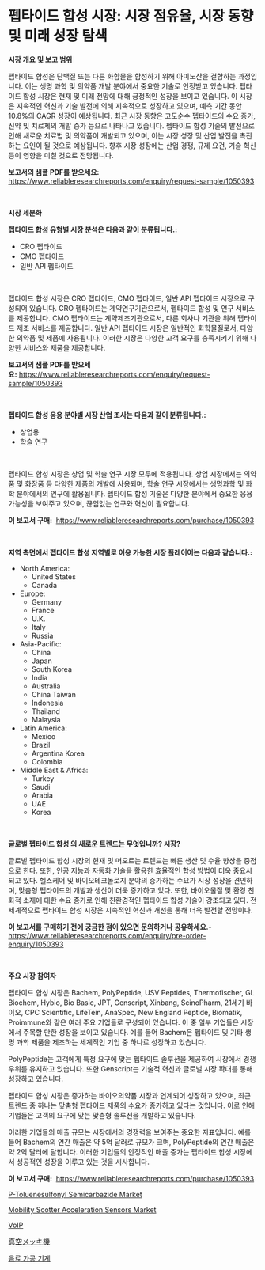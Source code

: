 <p><h1>펩타이드 합성 시장: 시장 점유율, 시장 동향 및 미래 성장 탐색</h1></p><p><strong>시장 개요 및 보고 범위</strong></p>
<p><p>펩타이드 합성은 단백질 또는 다른 화합물을 합성하기 위해 아미노산을 결합하는 과정입니다. 이는 생명 과학 및 의약품 개발 분야에서 중요한 기술로 인정받고 있습니다. 펩타이드 합성 시장은 현재 및 미래 전망에 대해 긍정적인 성장을 보이고 있습니다. 이 시장은 지속적인 혁신과 기술 발전에 의해 지속적으로 성장하고 있으며, 예측 기간 동안 10.8%의 CAGR 성장이 예상됩니다. 최근 시장 동향은 고도순수 펩타이드의 수요 증가, 신약 및 치료제의 개발 증가 등으로 나타나고 있습니다. 펩타이드 합성 기술의 발전으로 인해 새로운 치료법 및 의약품이 개발되고 있으며, 이는 시장 성장 및 산업 발전을 촉진하는 요인이 될 것으로 예상됩니다. 향후 시장 성장에는 산업 경쟁, 규제 요건, 기술 혁신 등이 영향을 미칠 것으로 전망됩니다.</p></p>
<p><strong>보고서의 샘플 PDF를 받으세요:</strong> <a href="https://www.reliableresearchreports.com/enquiry/request-sample/1050393">https://www.reliableresearchreports.com/enquiry/request-sample/1050393</a></p>
<p>&nbsp;</p>
<p><strong>시장 세분화</strong></p>
<p><strong>펩타이드 합성 유형별 시장 분석은 다음과 같이 분류됩니다.:</strong></p>
<p><ul><li>CRO 펩타이드</li><li>CMO 펩타이드</li><li>일반 API 펩타이드</li></ul></p>
<p>&nbsp;</p>
<p><p>펩타이드 합성 시장은 CRO 펩타이드, CMO 펩타이드, 일반 API 펩타이드 시장으로 구성되어 있습니다. CRO 펩타이드는 계약연구기관으로서, 펩타이드 합성 및 연구 서비스를 제공합니다. CMO 펩타이드는 계약제조기관으로서, 다른 회사나 기관을 위해 펩타이드 제조 서비스를 제공합니다. 일반 API 펩타이드 시장은 일반적인 화학물질로서, 다양한 의약품 및 제품에 사용됩니다. 이러한 시장은 다양한 고객 요구를 충족시키기 위해 다양한 서비스와 제품을 제공합니다.</p></p>
<p><strong>보고서의 샘플 PDF를 받으세요:</strong>&nbsp;<a href="https://www.reliableresearchreports.com/enquiry/request-sample/1050393">https://www.reliableresearchreports.com/enquiry/request-sample/1050393</a></p>
<p>&nbsp;</p>
<p><strong> 펩타이드 합성 응용 분야별 시장 산업 조사는 다음과 같이 분류됩니다.:</strong></p>
<p><ul><li>상업용</li><li>학술 연구</li></ul></p>
<p>&nbsp;</p>
<p><p>펩타이드 합성 시장은 상업 및 학술 연구 시장 모두에 적용됩니다. 상업 시장에서는 의약품 및 화장품 등 다양한 제품의 개발에 사용되며, 학술 연구 시장에서는 생명과학 및 화학 분야에서의 연구에 활용됩니다. 펩타이드 합성 기술은 다양한 분야에서 중요한 응용 가능성을 보여주고 있으며, 끊임없는 연구와 혁신이 필요합니다.</p></p>
<p><strong>이 보고서 구매:</strong>&nbsp; <a href="https://www.reliableresearchreports.com/purchase/1050393">https://www.reliableresearchreports.com/purchase/1050393</a></p>
<p>&nbsp;</p>
<p><strong>지역 측면에서 펩타이드 합성 지역별로 이용 가능한 시장 플레이어는 다음과 같습니다.:</strong></p>
<p><ul>
    <li>
        North America:
        <ul>
            <li>United States</li>
            <li>Canada</li>
        </ul>
    </li>
    <li>
        Europe:
        <ul>
            <li>Germany</li>
            <li>France</li>
            <li>U.K.</li>
            <li>Italy</li>
            <li>Russia</li>
        </ul>
    </li>
    <li>
        Asia-Pacific:
        <ul>
            <li>China</li>
            <li>Japan</li>
            <li>South Korea</li>
            <li>India</li>
            <li>Australia</li>
            <li>China Taiwan</li>
            <li>Indonesia</li>
            <li>Thailand</li>
            <li>Malaysia</li>
        </ul>
    </li>
    <li>
        Latin America:
        <ul>
            <li>Mexico</li>
            <li>Brazil</li>
            <li>Argentina Korea</li>
            <li>Colombia</li>
        </ul>
    </li>
    <li>
        Middle East & Africa:
        <ul>
            <li>Turkey</li>
            <li>Saudi</li>
            <li>Arabia</li>
            <li>UAE</li>
            <li>Korea</li>
        </ul>
    </li>
    </ul></p>
<p>&nbsp;</p>
<p><strong>글로벌 펩타이드 합성 의 새로운 트렌드는 무엇입니까? 시장?</strong></p>
<p><p>글로벌 펩타이드 합성 시장의 현재 및 떠오르는 트렌드는 빠른 생산 및 수율 향상을 중점으로 한다. 또한, 인공 지능과 자동화 기술을 활용한 효율적인 합성 방법이 더욱 중요시되고 있다. 헬스케어 및 바이오테크놀로지 분야의 증가하는 수요가 시장 성장을 견인하며, 맞춤형 펩타이드의 개발과 생산이 더욱 증가하고 있다. 또한, 바이오물질 및 환경 친화적 소재에 대한 수요 증가로 인해 친환경적인 펩타이드 합성 기술이 강조되고 있다. 전세계적으로 펩타이드 합성 시장은 지속적인 혁신과 개선을 통해 더욱 발전할 전망이다.</p></p>
<p><strong>이 보고서를 구매하기 전에 궁금한 점이 있으면 문의하거나 공유하세요.</strong>- <a href="https://www.reliableresearchreports.com/enquiry/pre-order-enquiry/1050393">https://www.reliableresearchreports.com/enquiry/pre-order-enquiry/1050393</a></p>
<p>&nbsp;</p>
<p><strong>주요 시장 참여자</strong></p>
<p><p>펩타이드 합성 시장은 Bachem, PolyPeptide, USV Peptides, Thermofischer, GL Biochem, Hybio, Bio Basic, JPT, Genscript, Xinbang, ScinoPharm, 21세기 바이오, CPC Scientific, LifeTein, AnaSpec, New England Peptide, Biomatik, Proimmune와 같은 여러 주요 기업들로 구성되어 있습니다. 이 중 일부 기업들은 시장에서 주목할 만한 성장을 보이고 있습니다. 예를 들어 Bachem은 펩타이드 및 기타 생명 과학 제품을 제조하는 세계적인 기업 중 하나로 성장하고 있습니다. </p><p>PolyPeptide는 고객에게 특정 요구에 맞는 펩타이드 솔루션을 제공하여 시장에서 경쟁 우위를 유지하고 있습니다. 또한 Genscript는 기술적 혁신과 글로벌 시장 확대를 통해 성장하고 있습니다. </p><p>펩타이드 합성 시장은 증가하는 바이오의약품 시장과 연계되어 성장하고 있으며, 최근 트렌드 중 하나는 맞춤형 펩타이드 제품의 수요가 증가하고 있다는 것입니다. 이로 인해 기업들은 고객의 요구에 맞는 맞춤형 솔루션을 개발하고 있습니다.</p><p>이러한 기업들의 매출 규모는 시장에서의 경쟁력을 보여주는 중요한 지표입니다. 예를 들어 Bachem의 연간 매출은 약 5억 달러로 규모가 크며, PolyPeptide의 연간 매출은 약 2억 달러에 달합니다. 이러한 기업들의 안정적인 매출 증가는 펩타이드 합성 시장에서 성공적인 성장을 이루고 있는 것을 시사합니다.</p></p>
<p><strong>이 보고서 구매:</strong>&nbsp;&nbsp;<a href="https://www.reliableresearchreports.com/purchase/1050393">https://www.reliableresearchreports.com/purchase/1050393</a></p>
<p><p><a href="https://github.com/FassouRP/Market-Research-Report-List-3/blob/main/p-toluenesulfonyl-semicarbazide-market.md">P-Toluenesulfonyl Semicarbazide Market</a></p><p><a href="https://faithful-glue-af3.notion.site/Mobility-Scotter-Acceleration-Sensors-Market-Dynamics-2024-2031-Also-about-Its-Market-Trends-Proje-8748353af3c04bee8424d71a546d8fd4">Mobility Scotter Acceleration Sensors Market</a></p><p><a href="https://github.com/nxboeu02965442/Market-Research-Report-List-1/blob/main/6622011179.md">VoIP</a></p><p><a href="https://medium.com/@charm854/%E7%9C%9F%E7%A9%BA%E3%82%81%E3%81%A3%E3%81%8D%E8%A3%85%E7%BD%AE%E5%B8%82%E5%A0%B4-%E5%B8%82%E5%A0%B4cagr-%E5%B8%82%E5%A0%B4%E3%83%88%E3%83%AC%E3%83%B3%E3%83%89-%E3%81%8A%E3%82%88%E3%81%B3%E6%88%90%E9%95%B7%E6%88%A6%E7%95%A5%E3%81%AB%E5%AF%BE%E3%81%99%E3%82%8B%E6%B4%9E%E5%AF%9F-af1d1470e733">真空メッキ機</a></p><p><a href="https://medium.com/@achimcoteanu1/%EC%9D%8C%EB%A3%8C-%EA%B0%80%EA%B3%B5%EA%B8%B0-%EA%B8%B0%EA%B3%84-%EC%8B%9C%EC%9E%A5-%EC%A0%84%EB%A7%9D-%EC%82%B0%EC%97%85-%EA%B0%9C%EC%9A%94-%EB%B0%8F-%EC%98%88%EC%B8%A1-2024%EB%85%84%EB%B6%80%ED%84%B0-2031%EB%85%84-336ce4aa7578">음료 가공 기계</a></p></p>
